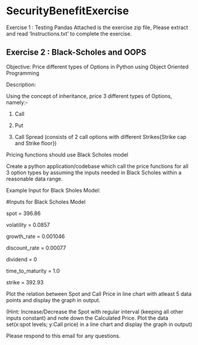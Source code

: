 # SecurityBenefitExercise


Exercise 1 : Testing Pandas
Attached is the exercise zip file,  Please extract and read ‘Instructions.txt’ to  complete the exercise.



Exercise 2 : Black-Scholes and OOPS
----------------------------------------------------------------------------------------------------------------------------------------------------------------------------------------------------------------------------------------------------------

Objective: Price different types of Options in Python using Object Oriented Programming

 

Description:

Using the concept of inheritance, price 3 different types of Options, namely:-

1. Call

2. Put

3. Call Spread (consists of 2 call options with different Strikes{Strike cap and Strike floor})

Pricing functions should use Black Scholes model

 

Create a python application/codebase which call the price functions for all 3 option types by assuming the inputs needed in Black Scholes within a reasonable data range.

 

Example Input for Black Sholes Model:

 

#Inputs for Black Scholes Model

spot = 396.86

volatility = 0.0857

growth_rate = 0.001046

discount_rate = 0.00077

dividend = 0

time_to_maturity = 1.0

strike = 392.93

 

Plot the relation between Spot and Call Price in line chart with atleast 5 data points and display the graph in output.

(Hint: Increase/Decrease the Spot with regular interval (keeping all other inputs constant) and note down the Calculated Price. Plot the data set(x:spot levels; y:Call price) in a line chart and display the graph in output)

 

Please respond to this email for any questions.
